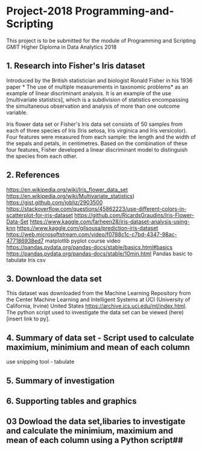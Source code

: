 
# Project-2018 Programming-and-Scripting

This project is to be submitted for the module of Programming and Scripting GMIT  Higher Diploma in Data Analytics 2018

## 1. Research into Fisher's Iris dataset ##

Introduced by the British statistician and biologist Ronald Fisher in his 1936 paper * The use of multiple measurements in taxonomic problems* as an example of linear discriminant analysis. It is an example of the use  [multivariate statistics], which is a subdivision of statistics encompassing the simultaneous observation and analysis of more than one outcome variable. 

Iris flower data set or Fisher's Iris data set consists of 50 samples from each of three species of Iris (Iris setosa, Iris virginica and Iris versicolor). Four features were measured from each sample: the length and the width of the sepals and petals, in centimetres. Based on the combination of these four features, Fisher developed a linear discriminant model to distinguish the species from each other.

## 2. References ##
https://en.wikipedia.org/wiki/Iris_flower_data_set
https://en.wikipedia.org/wiki/Multivariate_statistics)
https://gist.github.com/jobliz/2903500 
https://stackoverflow.com/questions/45862223/use-different-colors-in-scatterplot-for-iris-dataset
https://github.com/RicardsGraudins/Iris-Flower-Data-Set 
https://www.kaggle.com/farheen28/iris-dataset-analysis-using-knn
https://www.kaggle.com/gilsousa/prediction-iris-dataset
https://web.microsoftstream.com/video/f0788c1c-c7bd-4347-98ac-477186938ed7 matplotlib pyplot course video
https://pandas.pydata.org/pandas-docs/stable/basics.html#basics
https://pandas.pydata.org/pandas-docs/stable/10min.html Pandas basic to tabulate Iris csv

## 3. Download the data set ##

This dataset was downloaded from the Machine Learning Repository from the Center Machine Learning and Intelligent Systems at UCI (University of California, Irvine) United States https://archive.ics.uci.edu/ml/index.html. The python script used to investigate the data set can be viewed (here)[insert link to py].

## 4. Summary of data set - Script used to calculate maximium, minimium and mean of each column ##

use snipping tool - tabulate

## 5. Summary of investigation ##


## 6. Supporting tables and graphics ##





## 03 Dowload the data set,libaries to investigate and calculate the minimium, maximium and mean of each column using a Python script##


